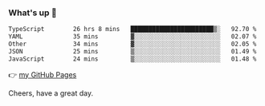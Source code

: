 ### What's up 👋

<!--START_SECTION:waka-->

```txt
TypeScript        26 hrs 8 mins   ███████████████████████▒░   92.70 %
YAML              35 mins         ▓░░░░░░░░░░░░░░░░░░░░░░░░   02.07 %
Other             34 mins         ▓░░░░░░░░░░░░░░░░░░░░░░░░   02.05 %
JSON              25 mins         ▒░░░░░░░░░░░░░░░░░░░░░░░░   01.49 %
JavaScript        24 mins         ▒░░░░░░░░░░░░░░░░░░░░░░░░   01.48 %
```

<!--END_SECTION:waka-->

👉 [my GitHub Pages](https://ykzhukian.github.io)

Cheers, have a great day.

